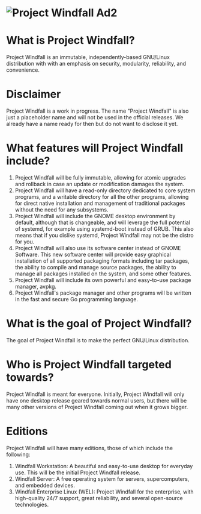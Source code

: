 # ![Project Windfall Ad2](https://github.com/PenguinByte-Projects/Project-Windfall/assets/90986945/47eebfb6-4880-445f-bcc5-27098ab1ec54)
# What is Project Windfall?
Project Windfall is an immutable, independently-based GNU/Linux distribution with with an emphasis on security, modularity, reliability, and convenience.

# Disclaimer
Project Windfall is a work in progress. The name "Project Windfall" is also just a placeholder name and will not be used in the official releases. We already have a name ready for then but do not want to disclose it yet.

# What features will Project Windfall include?
1. Project Windfall will be fully immutable, allowing for atomic upgrades and rollback in case an update or modification damages the system.
2. Project Windfall will have a read-only directory dedicated to core system programs, and a writable directory for all the other programs, allowing for direct native installation and management of traditional packages without the need for any subsystems.
3. Project Windfall will include the GNOME desktop environment by default, although that is changeable, and will leverage the full potential of systemd, for example using systemd-boot instead of GRUB. This also means that if you dislike systemd, Project Windfall may not be the distro for you.
4. Project Windfall will also use its software center instead of GNOME Software. This new software center will provide easy graphical installation of all supported packaging formats including tar packages, the ability to compile and manage source packages, the ability to manage all packages installed on the system, and some other features.
5. Project Windfall will include its own powerful and easy-to-use package manager, avpkg.
6. Project Windfall's package manager and other programs will be written in the fast and secure Go programming language.

# What is the goal of Project Windfall?
The goal of Project Windfall is to make the perfect GNU/Linux distribution.

# Who is Project Windfall targeted towards?
Project Windfall is meant for everyone. Initially, Project Windfall will only have one desktop release geared towards normal users, but there will be many other versions of Project Windfall coming out when it grows bigger.

# Editions
Project Windfall will have many editions, those of which include the following:
1. Windfall Workstation: A beautiful and easy-to-use desktop for everyday use. This will be the initial Project Windfall release.
2. Windfall Server: A free operating system for servers, supercomputers, and embedded devices.
3. Windfall Enterprise Linux (WEL): Project Windfall for the enterprise, with high-quality 24/7 support, great reliability, and several open-source technologies.
